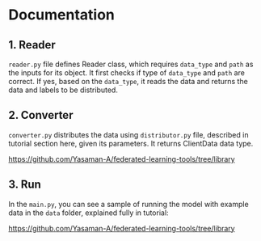 # Documentation

## 1. Reader

`reader.py` file defines Reader class, which requires `data_type` and `path` as the inputs for its object.
It first checks if type of `data_type` and `path` are correct. If yes, based on the `data_type`, it reads the data and returns the data and labels to be distributed.

## 2. Converter

`converter.py` distributes the data using `distributor.py` file, described in tutorial section here, given its parameters. It returns ClientData data type.

https://github.com/Yasaman-A/federated-learning-tools/tree/library


## 3. Run

In the `main.py`, you can see a sample of running the model with example data in the `data` folder, explained fully in tutorial:

https://github.com/Yasaman-A/federated-learning-tools/tree/library
